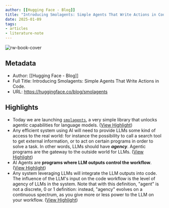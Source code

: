 ```yaml
---
author: [[Hugging Face - Blog]]
title: "Introducing Smolagents: Simple Agents That Write Actions in Code."
date: 2025-01-09
tags: 
- articles
- literature-note
---
```

![rw-book-cover](https://huggingface.co/front/thumbnails/blog.png)

## Metadata
- Author: [[Hugging Face - Blog]]
- Full Title: Introducing Smolagents: Simple Agents That Write Actions in Code.
- URL: https://huggingface.co/blog/smolagents

## Highlights
- Today we are launching [`smolagents`](https://github.com/huggingface/smolagents), a very simple library that unlocks agentic capabilities for language models. ([View Highlight](https://read.readwise.io/read/01jh5ma75d7e72yw1yfdszkt1g))
- Any efficient system using AI will need to provide LLMs some kind of access to the real world: for instance the possibility to call a search tool to get external information, or to act on certain programs in order to solve a task. In other words, LLMs should have ***agency***. Agentic programs are the gateway to the outside world for LLMs. ([View Highlight](https://read.readwise.io/read/01jh5mah5n4jvtqsy6w21n0egg))
- AI Agents are **programs where LLM outputs control the workflow**. ([View Highlight](https://read.readwise.io/read/01jh5maq7hxsyn2p2fcepdhemt))
- Any system leveraging LLMs will integrate the LLM outputs into code. The influence of the LLM's input on the code workflow is the level of agency of LLMs in the system.
  Note that with this definition, "agent" is not a discrete, 0 or 1 definition: instead, "agency" evolves on a continuous spectrum, as you give more or less power to the LLM on your workflow. ([View Highlight](https://read.readwise.io/read/01jh5mbgvx7fqp52fes6grbppb))


